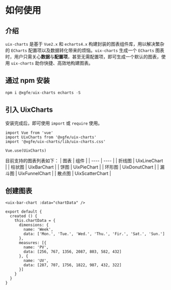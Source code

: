 # 如何使用

## 介绍

`uix-charts` 是基于 `Vue2.x` 和 `echarts4.x` 构建封装的图表组件库，用以解决繁杂的 `ECharts` 配置项以及数据转化带来的烦恼。`uix-charts` 生成一个 `ECharts` 图表时，用户只需关心**数据**与**配置项**，甚至无需配置项，即可生成一个默认的图表，使用 `uix-charts` 助你快捷、高效地构建图表。

## 通过 npm 安装

```JavaScript
npm i @xgfe/uix-charts echarts -S
```

## 引入 UixCharts

安装完成后，即可使用 `import` 或 `require` 使用。

```
import Vue from 'vue'
import UixCharts from '@xgfe/uix-charts'
import '@xgfe/uix-charts/lib/uix-charts.css'

Vue.use(UixCharts)

```

目前支持的图表列表如下：
| 图表 | 组件 |
| ---- | ---- |
| 折线图 | UixLineChart |
| 柱状图 | UixBarChart |
| 饼图 | UixPieChart |
| 环形图 | UixDonutChart |
| 漏斗图 | UixFunnelChart |
| 散点图 | UixScatterChart |

## 创建图表

```
<uix-bar-chart :data="chartData" />
```

```
export default {
  created () {
    this.chartData = {
      dimensions: {
        name: 'Week',
        data: ['Mon.', 'Tue.', 'Wed.', 'Thu.', 'Fir.', 'Sat.', 'Sun.']
      },
      measures: [{
        name: 'PV',
        data: [256, 767, 1356, 2087, 803, 582, 432]
      }, {
        name: 'UV',
        data: [287, 707, 1756, 1822, 987, 432, 322]
      }]
    }
  }
}
```

